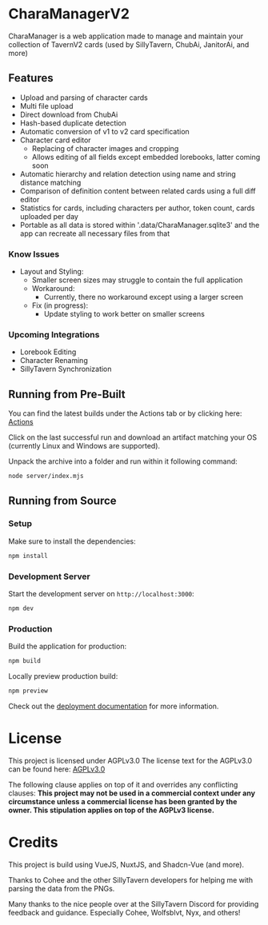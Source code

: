 # CharaManagerV2

CharaManager is a web application made to manage and maintain your collection of TavernV2 cards (used by SillyTavern, ChubAi, JanitorAi, and more)

## Features

-   Upload and parsing of character cards
-   Multi file upload
-   Direct download from ChubAi
-   Hash-based duplicate detection
-   Automatic conversion of v1 to v2 card specification
-   Character card editor
    -   Replacing of character images and cropping
    -   Allows editing of all fields except embedded lorebooks, latter coming soon
-   Automatic hierarchy and relation detection using name and string distance matching
-   Comparison of definition content between related cards using a full diff editor
-   Statistics for cards, including characters per author, token count, cards uploaded per day
-   Portable as all data is stored within '.data/CharaManager.sqlite3' and the app can recreate all necessary files from that

### Know Issues

-   Layout and Styling:
    -   Smaller screen sizes may struggle to contain the full application
    -   Workaround:
        -   Currently, there no workaround except using a larger screen
    -   Fix (in progress):
        -   Update styling to work better on smaller screens

### Upcoming Integrations

-   Lorebook Editing
-   Character Renaming
-   SillyTavern Synchronization

## Running from Pre-Built

You can find the latest builds under the Actions tab or by clicking here: [Actions](https://github.com/Dakraid/CharaManager/actions)

Click on the last successful run and download an artifact matching your OS (currently Linux and Windows are supported).

Unpack the archive into a folder and run within it following command:

```bash
node server/index.mjs
```

## Running from Source

### Setup

Make sure to install the dependencies:

```bash
npm install
```

### Development Server

Start the development server on `http://localhost:3000`:

```bash
npm dev
```

### Production

Build the application for production:

```bash
npm build
```

Locally preview production build:

```bash
npm preview
```

Check out the [deployment documentation](https://nuxt.com/docs/getting-started/deployment) for more information.

# License

This project is licensed under AGPLv3.0
The license text for the AGPLv3.0 can be found here: [AGPLv3.0](https://www.gnu.org/licenses/agpl-3.0.en.html)

The following clause applies on top of it and overrides any conflicting clauses:
**This project may not be used in a commercial context under any circumstance unless a commercial license has been granted by the owner. This stipulation applies on top of the
AGPLv3 license.**


# Credits

This project is build using VueJS, NuxtJS, and Shadcn-Vue (and more).

Thanks to Cohee and the other SillyTavern developers for helping me with parsing the data from the PNGs.

Many thanks to the nice people over at the SillyTavern Discord for providing feedback and guidance. Especially Cohee, Wolfsblvt, Nyx, and others!
